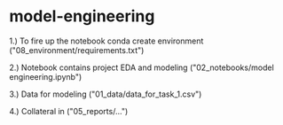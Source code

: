 # model-engineering

1.) To fire up the notebook conda create environment ("08_environment/requirements.txt")

2.) Notebook contains project EDA and modeling ("02_notebooks/model engineering.ipynb")

3.) Data for modeling ("01_data/data_for_task_1.csv")

4.) Collateral in ("05_reports/...")
